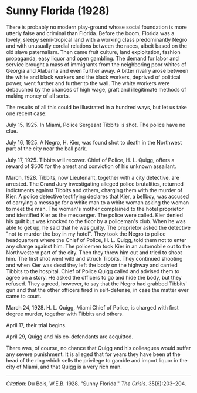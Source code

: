 <!--
title:   Sunny Florida
author:  Du Bois, W.E.B.
journal: The Crisis
year:    1928
volume:  35
issue:   6
pages:   203-204
-->

# Sunny Florida (1928)

There is probably no modern play-ground whose social foundation is more
utterly false and criminal than Florida. Before the boom, Florida was a
lovely, sleepy semi-tropical land with a working class predominantly Negro and with unusually cordial
relations between the races, albeit based on the old slave paternalism.
Then came fruit culture, land exploitation, fashion propaganda, easy
liquor and open gambling. The demand for labor and service brought a
mass of immigrants from the neighboring poor whites of Georgia and
Alabama and even further away. A bitter rivalry arose between the white
and black workers and the black workers, deprived of political power,
went further and further to the wall. The white workers were debauched
by the chances of high wage, graft and illegitimate methods of making
money of all sorts.

The results of all this could be illustrated in a hundred ways, but let
us take one recent case:

July 15, 1925. In Miami, Police Sergeant Tibbits is shot. The police
have no clue.

July 16, 1925. A Negro, H. Kier, was found shot to death in the
Northwest part of the city near the ball park.

July 17, 1925. Tibbits will recover. Chief of Police, H. L. Quigg,
offers a reward of $500 for the arrest and conviction of his unknown
assailant.

March, 1928. Tibbits, now Lieutenant, together with a city detective,
are arrested. The Grand Jury investigating alleged police brutalities,
returned indictments against Tibbits and others, charging them with the
murder of Kier. A police detective testifying declares that Kier, a
bellboy, was accused of carrying a message for a white man to a white
woman asking the woman to meet the man. The woman's mother complained to
the hotel proprietor and identified Kier as the messenger. The police
were called. Kier denied his guilt but was knocked to the floor by a
policeman's club. When he was able to get up, he said that he was
guilty. The proprietor asked the detective "not to murder the boy in my
hotel". They took the Negro to police headquarters where the Chief of
Police, H. L. Quigg, told them not to enter any charge against him. The
policemen took Kier in an automobile out to the Northwestern part of the
city. Then they threw him out and tried to shoot him. The first shot
went wild and struck Tibbits. They continued shooting and when Kier was
dead they left the body on the highway and carried Tibbits to the
hospital. Chief of Police Quigg called and advised them to agree on a
story. He asked the officers to go and hide the body, but they refused.
They agreed, however, to say that the Negro had grabbed Tibbits' gun and
that the other officers fired in self-defense, in case the matter ever
came to court.

March 24, 1928. H. L. Quigg, Miami Chief of Police, is charged with
first degree murder, together with Tibbits and others.

April 17, their trial begins.

April 29, Quigg and his co-defendants are acquitted.

There was, of course, no chance that Quigg and his colleagues would
suffer any severe punishment. It is alleged that for years they have
been at the head of the ring which sells the privilege to gamble and
import liquor in the city of Miami, and that Quigg is a very rich man.

______________
*Citation:* Du Bois, W.E.B. 1928. "Sunny Florida." *The Crisis*. 35(6):203&ndash;204.